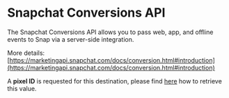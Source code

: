 # Snapchat Conversions API

The Snapchat Conversions API allows you to pass web, app, and offline events to Snap via a server-side integration.

More details: [https://marketingapi.snapchat.com/docs/conversion.html#introduction](https://marketingapi.snapchat.com/docs/conversion.html#introduction)

A **pixel ID** is requested for this destination, please find [here](https://businesshelp.snapchat.com/s/article/pixel-website-install?language=en\_US) how to retrieve this value.
